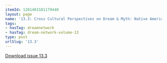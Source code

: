 ```yaml
---
itemId: 1201403181179440
layout: page
name: '13.3: Cross Cultural Perspectives on Dream & Myth: Native American Views'
tags:
- hasTag: dreamnetwork
- hasTag: dream-network-volume-13
type: post
urlSlug: '13.3'
---
```

<a href="files/pdfs/Volume_13/13.3-Dream-Network_Volume-13_No-3.pdf" download="">Download issue 13.3</a>